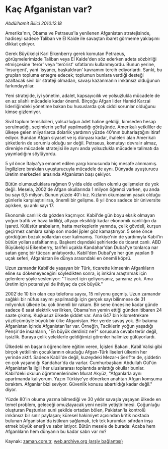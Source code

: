 # Kaç Afganistan var?

*Abdülhamit Bilici 2010.12.18*

<td class="columnist-detail">
<p>Amerika'nın, Obama ve Petraeus'la yenilenen Afganistan stratejisinde, hadiseyi sadece Taliban ve El Kaide ile savaştan ibaret görmeme yaklaşımı dikkat çekiyor.</p>
<p>
<div id="haberMetinDiv">
<p>Gerek Büyükelçi Karl Eikenberry gerek komutan Petraeus, görüşmelerimizde Taliban veya El Kaide'den söz ederken adeta sözbirliği etmişçesine 'terör' veya 'terörist' sıfatlarını kullanmıyordu. Bunun yerine, 'insurgent', yani 'isyancı, başkaldıran' kavramını tercih ediyorlardı. Sanki, bu grupları topluma entegre edecek; toplumun bunlara verdiği desteği azaltacak sivil bir strateji olmadan, savaşı kazanmanın imkânsız olduğunun farkındaydılar.
<p>Yeni stratejide, iyi yönetim, adalet, kapsayıcılık ve yolsuzlukla mücadele de en az silahlı mücadele kadar önemli. Birçoğu Afgan lider Hamid Karzai liderliğindeki yönetime bakan bu hususlarda çok ciddi sorunlar olduğunu kimse gizlemiyor.
<p>Sivil toplum temsilcileri, yolsuzluğun âdet haline geldiği, kimseden hesap sorulmadığı, seçimlerin şeffaf yapılmadığı görüşünde. Amerikalı yetkililer de ülkeye gelen milyarlarca dolarlık yardımın yüzde 40'ının buharlaştığını itiraf ediyor. Bundan Afgan siyaset ve iş dünyası kadar, ihaleleri alan Amerikalı şirketlerin de sorumlu olduğu sır değil. Petraeus, komutayı devralır almaz, direnişle mücadele stratejisi ile aynı anda yolsuzlukla mücadele talimatı da yayınladığını söylüyordu.
<p>5 yıl önce İtalya'ya emanet edilen yargı konusunda hiç mesafe alınmamış. İngilizlere bırakılan uyuşturucuyla mücadele de aynı. Dünyada uyuşturucu üretim merkezleri arasında Afganistan başı çekiyor. 
<p>Bütün olumsuzluklara rağmen 9 yılda elde edilen olumlu gelişmeler de yok değil. Mesela, 2002'de Afgan okullarında 1 milyon öğrenci varken, şu anda bu sayı 6,5 milyon. Bunun yüzde 40'ı kız. Kızların okumasının yasak olduğu günlerle karşılaştırılırsa, önemli bir gelişme. 8 yıl önce sadece bir üniversite açıkken, şu anki sayı 17.
<p>Ekonomik canlılık da gözden kaçmıyor. Kabil'de gün boyu eksik olmayan yoğun trafik ve hava kirliliği, altyapı eksikliği kadar ekonomik canlılığın da işareti. Külüstür arabaların, hatta merkeplerin yanında, çelik gövdeli, kurşun geçirmez camlara sahip son model jipler göz kamaştırıyor. 5 sene önce gördüğüm bozuk yollardan eser kalmamış. Türkiye'nin de yardımıyla Kabil'in bütün yolları asfaltlanmış. Başkent dışındaki şehirlerde de ticaret canlı. ABD Büyükelçisi Eikenberry, tarifeli uçakla Kandahar'dan Dubai'ye tonlarca nar satan genç bir tüccarı anlatıyordu. Kabil'den Dubai'ye her gün yapılan 9 uçak seferi, Afganistan ile dünya arasındaki en önemli köprü.
<p>Uzun zamandır Kabil'de yaşayan bir Türk, ticarette kimsenin Afganlıların eline su dökemeyeceğini söyledikten sonra, iş imkânı araştırmak için gelenlere şöyle sesleniyor: "Ticaret için geliyorsanız, şansınız yok. Ama üretim için potansiyel de ihtiyaç da çok büyük."
<p>2002'de 10 bin olan cep telefonu sayısı, 15 milyonu geçmiş. Uzun zamandır sağlıklı bir nüfus sayımı yapılmadığı için gerçek sayı bilinmese de 31 milyonluk ülkede bu çok önemli bir rakam. Bir sene öncesine kadar günde sadece 6 saat elektrik verilirken, Obama'nın yemin ettiği günden itibaren 24 saate çıkmış. Kuşkusuz ülkede şiddet var. Ama 647 bin kilometrekare yüzölçümüyle büyük bir ülke Afganistan. Her yerde savaş yok. Bir bakıma Afganistan içinde Afganistan'lar var. Örneğin, Taciklerin yoğun yaşadığı Penşir'de insanların, "En büyük derdiniz ne?" sorusuna cevabı terör değil, işsizlik. Buraya çelik yeleklerle geldiğimizi görenler halimize gülüyorlardı. 
<p>Ülkedeki en başarılı öğrencilere eğitim veren, İçişleri Bakanı, Kabil Valisi gibi birçok yetkilinin çocuklarının okuduğu Afgan-Türk liseleri ülkenin her yerinde aktif. Sadece Kabil'de değil, kuzeydeki Mezar-ı Şerif'te de, şiddetin en çok yaşandığı Kandahar'da da varlar. Cumhurbaşkanı Abdullah Gül'ün Afganistan'la ilgili her uluslararası toplantıda anlattığı okullar bunlar. Kabil'deki okulun öğretmenlerinden Murat Akyüz, "Afganlarla aynı apartmanda kalıyorum. Yazın Türkiye'ye dönerken anahtarı Afgan komşuma bıraktım. Afganlar bizi seviyor. Güvenlik konusu abartıldığı kadar değil." diyor.
<p>Yüzde 80'in okuma yazma bilmediği ve 30 yıldır savaşla yaşayan ülkede en temel problem, geleceği omuzlayacak yeni neslin yetiştirilmesi. Çoğunluğu oluşturan Peştunları suni şekilde ortadan bölen, Pakistan'la kontrolü imkânsız bir sınır paylaşan; küresel hakimiyet açısından kritik noktada bulunan Afganistan'da istikrarı sağlamak, tek tek kurumları sıfırdan inşa etmek büyük enerji ve sabır istiyor. Bütün mesele de burada: Acaba hem Afganlıların hem dünyanın bu kadar sabrı var mı? </p></p></p></p></p></p></p></p></p></p></div>
</p>
<a href="http://web.archive.org/web/20110108131450/mailto:a.bilici@zaman.com.tr">
</a></td>

Kaynak: [zaman.com.tr](http://zaman.com.tr/yazar.do?yazino=1066763), [web.archive.org (arşiv bağlantısı)](http://web.archive.org/web/20110108131450/http://zaman.com.tr:80/yazar.do?yazino=1066763)
